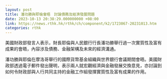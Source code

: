 ```yaml
---
layout: post
title: 潘功勝與耶倫會晤　討論債務及經濟發展問題
date: 2023-10-13 20:38:29.000000000 +08:00
link: https://news.rthk.hk/rthk/ch/component/k2/1723067-20231013.htm
categories: rthk
---
```


美國財政部發言人表示，財長耶倫與人民銀行行長潘功勝舉行過一次實質性及富有成果的會晤，內容涉及債務、金融架構及未來的經濟溝通。

潘功勝與耶倫在摩洛哥舉行的國際貨幣基金組織與世界銀行會議期間會晤。美國財政部透過電子郵件發出聲明，表示兩人就宏觀經濟與金融發展交換意見，亦討論到如何令財政部與人行共同主持的金融工作組發揮實質性及富有成果的作用。
